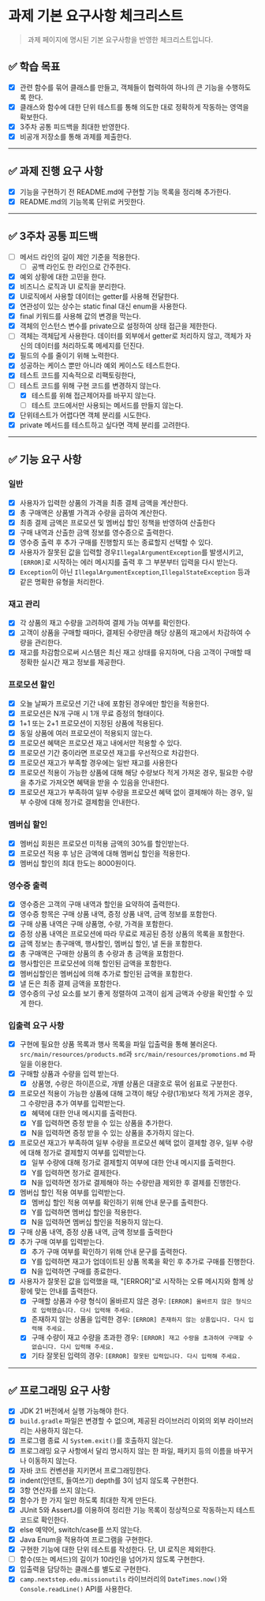 # 과제 기본 요구사항 체크리스트
> 과제 페이지에 명시된 기본 요구사항을 반영한 체크리스트입니다.

## ✅ 학습 목표

- [x]  관련 함수를 묶어 클래스를 만들고, 객체들이 협력하여 하나의 큰 기능을 수행하도록 한다.
- [x]  클래스와 함수에 대한 단위 테스트를 통해 의도한 대로 정확하게 작동하는 영역을 확보한다.
- [x]  3주차 공통 피드백을 최대한 반영한다.
- [x]  비공개 저장소를 통해 과제를 제출한다.

---

## ✅ 과제 진행 요구 사항

- [x]  기능을 구현하기 전 README.md에 구현할 기능 목록을 정리해 추가한다.
- [x]  README.md의 기능목록 단위로 커밋한다.

---

## ✅ 3주차 공통 피드백

- [ ]  메서드 라인의 길이 제안 기준을 적용한다.
    - [ ]  공백 라인도 한 라인으로 간주한다.
- [x]  예외 상황에 대한 고민을 한다.
- [x]  비즈니스 로직과 UI 로직을 분리한다.
- [x]  UI로직에서 사용할 데이터는 getter를 사용해 전달한다.
- [x]  연관성이 있는 상수는 static final 대신 enum을 사용한다.
- [x]  final 키워드를 사용해 값의 변경을 막는다.
- [x]  객체의 인스턴스 변수를 private으로 설정하여 상태 접근을 제한한다.
- [ ]  객체는 객체답게 사용한다. 데이터를 외부에서 getter로 처리하지 않고, 객체가 자신의 데이터를 처리하도록 메세지를 던진다.
- [x]  필드의 수를 줄이기 위해 노력한다.
- [x]  성공하는 케이스 뿐만 아니라 예외 케이스도 테스트한다.
- [x]  테스트 코드를 지속적으로 리팩토링한다,
- [ ]  테스트 코드를 위해 구현 코드를 변경하지 않는다.
    - [x]  테스트를 위해 접근제어자를 바꾸지 않는다.
    - [ ]  테스트 코드에서만 사용되는 메서드를 만들지 않는다.
- [x]  단위테스트가 어렵다면 객체 분리를 시도한다.
- [x]  private 메서드를 테스트하고 싶다면 객체 분리를 고려한다.

---

## ✅ 기능 요구 사항

### 일반

- [x]  사용자가 입력한 상품의 가격을 최종 결제 금액을 계산한다.
- [x]  총 구매액은 상품별 가격과 수량을 곱하여 계산한다.
- [x]  최종 결제 금액은 프로모션 및 멤버십 할인 정책을 반영하여 산출한다
- [x]  구매 내역과 산출한 금액 정보를 영수증으로 출력한다.
- [x]  영수증 출력 후 추가 구매를 진행할지 또는 종료할지 선택할 수 있다.
- [x]  사용자가 잘못된 값을 입력할 경우`IllegalArgumentException`를 발생시키고, `[ERROR]`로 시작하는 에러 메시지를 출력 후 그 부분부터 입력을 다시 받는다.
- [x]  `Exception`이 아닌 `IllegalArgumentException`,`IllegalStateException` 등과 같은 명확한 유형을 처리한다.

### 재고 관리

- [x]  각 상품의 재고 수량을 고려하여 결제 가능 여부를 확인한다.
- [x]  고객이 상품을 구매할 때마다, 결제된 수량만큼 해당 상품의 재고에서 차감하여 수량을 관리한다.
- [x]  재고를 차감함으로써 시스템은 최신 재고 상태를 유지하며, 다음 고객이 구매할 때 정확한 실시간 재고 정보를 제공한다.

### 프로모션 할인

- [x]  오늘 날짜가 프로모션 기간 내에 포함된 경우에만 할인을 적용한다.
- [x]  프로모션은 N개 구매 시 1개 무료 증정의 형태이다.
- [x]  1+1 또는 2+1 프로모션이 지정된 상품에 적용된다.
- [x]  동일 상품에 여러 프로모션이 적용되지 않는다.
- [x]  프로모션 혜택은 프로모션 재고 내에서만 적용할 수 있다.
- [x]  프로모션 기간 중이라면 프로모션 재고를 우선적으로 차감한다.
- [x]  프로모션 재고가 부족할 경우에는 일반 재고를 사용한다
- [x]  프로모션 적용이 가능한 상품에 대해 해당 수량보다 적게 가져온 경우, 필요한 수량을 추가로 가져오면 혜택을 받을 수 있음을 안내한다.
- [x]  프로모션 재고가 부족하여 일부 수량을 프로모션 혜택 없이 결제해야 하는 경우, 일부 수량에 대해 정가로 결제함을 안내한다.

### 멤버십 할인

- [x]  멤버십 회원은 프로모션 미적용 금액의 30%를 할인받는다.
- [x]  프로모션 적용 후 남은 금액에 대해 멤버십 할인을 적용한다.
- [x]  멤버십 할인의 최대 한도는 8000원이다.

### 영수증 출력

- [x]  영수증은 고객의 구매 내역과 할인을 요약하여 출력한다.
- [x]  영수증 항목은 구매 상품 내역, 증정 상품 내역,  금액 정보를 포함한다.
- [x]  구매 상품 내역은 구매 상품명, 수량, 가격을 포함한다.
- [x]  증정 상품 내역은 프로모션에 따라 무료로 제공된 증정 상품의 목록을 포함한다.
- [x]  금액 정보는 총구매액, 행사할인, 멤버십 할인, 낼 돈을 포함한다.
- [x]  총 구매액은 구매한 상품의 총 수량과 총 금액을 포함한다.
- [x]  행사할인은 프로모션에 의해 할인된 금액을 포함한다.
- [x]  멤버십할인은 멤버십에 의해 추가로 할인된 금액을 포함한다.
- [x]  낼 돈은 최종 결제 금액을 포함한다.
- [x]  영수증의 구성 요소를 보기 좋게 정렬하여 고객이 쉽게 금액과 수량을 확인할 수 있게 한다.

### 입출력 요구 사항

- [x]  구현에 필요한 상품 목록과 행사 목록을 파일 입출력을 통해 불러온다. `src/main/resources/products.md`과 `src/main/resources/promotions.md` 파일을 이용한다.
- [x]  구매할 상품과 수량을 입력 받는다.
    - [x]  상품명, 수량은 하이픈으로, 개별 상품은 대괄호로 묶어 쉼표로 구분한다.
- [x]  프로모션 적용이 가능한 상품에 대해 고객이 해당 수량(1개)보다 적게 가져온 경우, 그 수량만큼 추가 여부를 입력받는다.
    - [x]  혜택에 대한 안내 메시지를 출력한다.
    - [x]  Y를 입력하면 증정 받을 수 있는 상품을 추가한다.
    - [x]  N을 입력하면 증정 받을 수 있는 상품을 추가하지 않는다.
- [x]  프로모션 재고가 부족하여 일부 수량을 프로모션 혜택 없이 결제할 경우, 일부 수량에 대해 정가로 결제할지 여부를 입력받는다.
    - [x]  일부 수량에 대해 정가로 결제할지 여부에 대한 안내 메시지를 출력한다.
    - [x]  Y를 입력하면 정가로 결제한다.
    - [x]  N을 입력하면 정가로 결제해야 하는 수량만큼 제외한 후 결제를 진행한다.
- [x]  멤버십 할인 적용 여부를 입력받는다.
    - [x]  멤버십 할인 적용 여부를 확인하기 위해 안내 문구를 출력한다.
    - [x]  Y를 입력하면 멤버십 할인을 적용한다.
    - [x]  N을 입력하면 멤버십 할인을 적용하지 않는다.
- [x]  구매 상품 내역, 증정 상품 내역, 금액 정보를 출력한다
- [x]  추가 구매 여부를 입력받는다.
    - [x]  추가 구매 여부를 확인하기 위해 안내 문구를 출력한다.
    - [x]  Y를 입력하면 재고가 업데이트된 상품 목록을 확인 후 추가로 구매를 진행한다.
    - [x]  N을 입력하면 구매를 종료한다.
- [x]  사용자가 잘못된 값을 입력했을 때, "[ERROR]"로 시작하는 오류 메시지와 함께 상황에 맞는 안내를 출력한다.
    - [x]  구매할 상품과 수량 형식이 올바르지 않은 경우: `[ERROR] 올바르지 않은 형식으로 입력했습니다. 다시 입력해 주세요.`
    - [x]  존재하지 않는 상품을 입력한 경우: `[ERROR] 존재하지 않는 상품입니다. 다시 입력해 주세요.`
    - [x]  구매 수량이 재고 수량을 초과한 경우: `[ERROR] 재고 수량을 초과하여 구매할 수 없습니다. 다시 입력해 주세요.`
    - [x]  기타 잘못된 입력의 경우: `[ERROR] 잘못된 입력입니다. 다시 입력해 주세요.`

---

## ✅ 프로그래밍 요구 사항

- [x]  JDK 21 버전에서 실행 가능해야 한다.
- [x]  `build.gradle` 파일은 변경할 수 없으며, 제공된 라이브러리 이외의 외부 라이브러리는 사용하지 않는다.
- [x]  프로그램 종료 시 `System.exit()`를 호출하지 않는다.
- [x]  프로그래밍 요구 사항에서 달리 명시하지 않는 한 파일, 패키지 등의 이름을 바꾸거나 이동하지 않는다.
- [x]  자바 코드 컨벤션을 지키면서 프로그래밍한다.
- [x]  indent(인덴트, 들여쓰기) depth를 3이 넘지 않도록 구현한다.
- [x]  3항 연산자를 쓰지 않는다.
- [x]  함수가 한 가지 일만 하도록 최대한 작게 만든다.
- [x]  JUnit 5와 AssertJ를 이용하여 정리한 기능 목록이 정상적으로 작동하는지 테스트 코드로 확인한다.
- [x]  else 예약어, switch/case를 쓰지 않는다.
- [x]  Java Enum을 적용하여 프로그램을 구현한다.
- [x]  구현한 기능에 대한 단위 테스트를 작성한다. 단, UI 로직은 제외한다.
- [ ]  함수(또는 메서드)의 길이가 10라인을 넘어가지 않도록 구현한다.
- [x]  입출력을 담당하는 클래스를 별도로 구현한다.
- [x]  `camp.nextstep.edu.missionutils` 라이브러리의 `DateTimes.now()`와 `Console.readLine()` API를 사용한다.